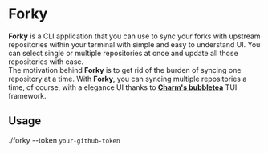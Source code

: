 # Forky
**Forky** is a CLI application that you can use to sync your forks with upstream repositories within your terminal with simple and easy to understand UI. You can select single or multiple repositories at once and update all those repositories with ease.\
The motivation behind **Forky** is to get rid of the burden of syncing one repository at a time. With **Forky**, you can syncing multiple repositories a time, of course, with a elegance UI thanks to **[Charm's bubbletea](https://github.com/charmbracelet/bubbletea)** TUI framework.

## Usage
./forky --token `your-github-token`
